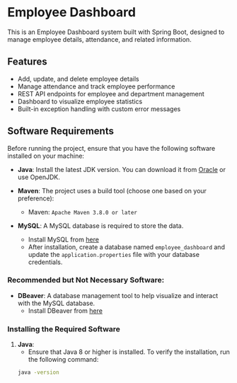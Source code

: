 # Employee Dashboard

This is an Employee Dashboard system built with Spring Boot, designed to manage employee details, attendance, and related information.

## Features
- Add, update, and delete employee details
- Manage attendance and track employee performance
- REST API endpoints for employee and department management
- Dashboard to visualize employee statistics
- Built-in exception handling with custom error messages

## Software Requirements

Before running the project, ensure that you have the following software installed on your machine:

- **Java**: Install the latest JDK version. You can download it from [Oracle](https://www.oracle.com/java/technologies/javase-downloads.html) or use OpenJDK.
  
- **Maven**: The project uses a build tool (choose one based on your preference):
  - Maven: `Apache Maven 3.8.0 or later`
  
- **MySQL**: A MySQL database is required to store the data.
  - Install MySQL from [here](https://dev.mysql.com/downloads/)
  - After installation, create a database named `employee_dashboard` and update the `application.properties` file with your database credentials.

### Recommended but Not Necessary Software:
- **DBeaver**: A database management tool to help visualize and interact with the MySQL database.
  - Install DBeaver from [here](https://dbeaver.io/download/)

### Installing the Required Software

1. **Java**:
   - Ensure that Java 8 or higher is installed. To verify the installation, run the following command:
   ```bash
   java -version

